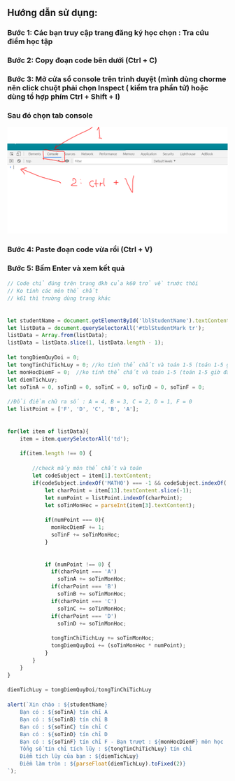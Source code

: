 ## Hướng dẫn sử dụng:
### Bước 1: Các bạn truy cập trang đăng ký học chọn : Tra cứu điểm học tập 
### Bước 2: Copy đoạn code bên dưới (Ctrl + C)
### Bước 3: Mở cửa sổ console trên trình duyệt (mình dùng chorme nên click chuột phải chọn Inspect ( kiểm tra phần tử) hoặc dùng tổ hợp phím Ctrl + Shift + I)
### Sau đó chọn tab console
![alt text](https://github.com/Minhvn98/tinhDiemTichLuy/blob/master/images/image.png "Logo Title Text 1")

### Bước 4: Paste đoạn code vừa rồi (Ctrl + V)
### Bước 5: Bấm Enter và xem kết quả
```javascript
// Code chỉ đúng trên trang đkh của k60 trở về trước thôi
// Ko tính các môn thể chất
// k61 thì trường dùng trang khác 


let studentName = document.getElementById('lblStudentName').textContent
let listData = document.querySelectorAll('#tblStudentMark tr');
listData = Array.from(listData);
listData = listData.slice(1, listData.length - 1);

let tongDiemQuyDoi = 0;
let tongTinChiTichLuy = 0; //ko tính thể chất và toán 1-5 (toán 1-5 giờ đã đổi tên)
let monHocDiemF = 0;  //ko tính thể chất và toán 1-5 (toán 1-5 giờ đã đổi tên)
let diemTichLuy;
let soTinA = 0, soTinB = 0, soTinC = 0, soTinD = 0, soTinF = 0;

//Đổi điểm chữ ra số : A = 4, B = 3, C = 2, D = 1, F = 0
let listPoint = ['F', 'D', 'C', 'B', 'A'];


for(let item of listData){
    item = item.querySelectorAll('td');

    if(item.length !== 0) {

        //check mấy môn thể chất và toán
        let codeSubject = item[1].textContent;
        if(codeSubject.indexOf('MATH0') === -1 && codeSubject.indexOf('GDTC') === -1) {
            let charPoint = item[13].textContent.slice(-1);
            let numPoint = listPoint.indexOf(charPoint);
            let soTinMonHoc = parseInt(item[3].textContent);

            if(numPoint === 0){
              monHocDiemF += 1;
              soTinF += soTinMonHoc;
            }
             

            if (numPoint !== 0) {
              if(charPoint === 'A')
                soTinA += soTinMonHoc;
              if(charPoint === 'B')
                soTinB += soTinMonHoc; 
              if(charPoint === 'C')
                soTinC += soTinMonHoc;
              if(charPoint === 'D')
                soTinD += soTinMonHoc;

              tongTinChiTichLuy += soTinMonHoc;
              tongDiemQuyDoi += (soTinMonHoc * numPoint);
            }            
        }
    }
}

diemTichLuy = tongDiemQuyDoi/tongTinChiTichLuy

alert(`Xin chào : ${studentName}
    Bạn có : ${soTinA} tín chỉ A
    Bạn có : ${soTinB} tín chỉ B
    Bạn có : ${soTinC} tín chỉ C
    Bạn có : ${soTinD} tín chỉ D
    Bạn có : ${soTinF} tín chỉ F - Bạn trượt : ${monHocDiemF} môn học
    Tổng số tín chỉ tích lũy : ${tongTinChiTichLuy} tín chỉ
    Điểm tích lũy của bạn : ${diemTichLuy}
    Điểm làm tròn : ${parseFloat(diemTichLuy).toFixed(2)}
`);

